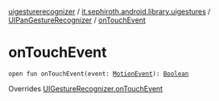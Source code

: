[uigesturerecognizer](../../index.md) / [it.sephiroth.android.library.uigestures](../index.md) / [UIPanGestureRecognizer](index.md) / [onTouchEvent](./on-touch-event.md)

# onTouchEvent

`open fun onTouchEvent(event: `[`MotionEvent`](https://developer.android.com/reference/android/view/MotionEvent.html)`): `[`Boolean`](https://kotlinlang.org/api/latest/jvm/stdlib/kotlin/-boolean/index.html)

Overrides [UIGestureRecognizer.onTouchEvent](../-u-i-gesture-recognizer/on-touch-event.md)

